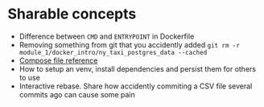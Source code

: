# Sharable concepts

- Difference between `CMD` and `ENTRYPOINT` in Dockerfile
- Removing something from git that you accidently added `git rm -r module_1/docker_intro/ny_taxi_postgres_data --cached`
- [Compose file reference](https://docs.docker.com/reference/compose-file/)
- How to setup an venv, install dependencies and persist them for others to use
- Interactive rebase. Share how accidently commiting a CSV file several commits ago can cause some pain